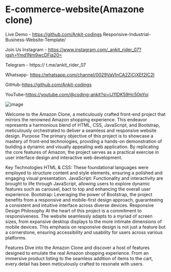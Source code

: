 # E-commerce-website(Amazone clone)

Live Demo - https://github.com/Ankit-codings Responsive-Industrial-Business-Website-Template/

Join Us Instagram - https://www.instagram.com/_ankit_rider_07?igsh=Ymd1Nm9wcDFia20=

Telegram - https:// t.me/ankit_rider_07

Whatsapp- https://whatsapp.com/channel/0029VaVInCA2ZjCjXEf2IC2I

GitHub-https://github.com/Ankit-codings

YouTube-https://youtube.com/@coding-ankit?si=IJ11DK59Hc50pYoj

 ![image](https://github.com/Ankit-codings/E-commerce-website/assets/164986214/acba6d58-9532-4b17-802a-c87c86f1cdea)


Welcome to the Amazon Clone, a meticulously crafted front-end project that mirrors the renowned Amazon shopping experience. This endeavor represents a harmonious blend of HTML, CSS, JavaScript, and Bootstrap, meticulously orchestrated to deliver a seamless and responsive website design.
Purpose
The primary objective of this project is to showcase a mastery of front-end technologies, providing a hands-on demonstration of building a dynamic and visually appealing web application. By replicating the core features of Amazon, the project serves as a practical exercise in user interface design and interactive web development.

Key Technologies
HTML & CSS: These foundational languages were employed to structure content and style elements, ensuring a polished and engaging visual presentation.
JavaScript: Functionality and interactivity are brought to life through JavaScript, allowing users to explore dynamic features such as carousel, bact to top and enhancing the overall user experience.
Bootstrap: Leveraging the power of Bootstrap, the project benefits from a responsive and mobile-first design approach, guaranteeing a consistent and intuitive interface across diverse devices.
Responsive Design Philosophy
At the heart of this project is a commitment to responsiveness. The website seamlessly adapts to a myriad of screen sizes, from expansive desktop displays to the more intimate dimensions of mobile devices. This emphasis on responsive design is not just a feature but a cornerstone, ensuring accessibility and usability for users across various platforms.

Features
Dive into the Amazon Clone and discover a host of features designed to emulate the real Amazon shopping experience. From an immersive product listing to the seamless addition of items to the cart, every detail has been meticulously crafted to resonate with users.
